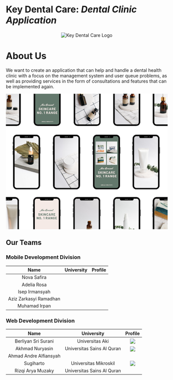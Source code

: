 # Key Dental Care: _Dental Clinic Application_
<p align="center"><img align="center" src="https://github.com/Fantasticten/.github/blob/main/profile/banner.png" alt="Key Dental Care Logo"/></p>

# About Us
We want to create an application that can help and handle a dental health clinic with a focus on the management system and user queue problems, as well as providing services in the form of consultations and features that can be implemented again.

<p align="center"><img align="center" src="https://github.com/Fantasticten/.github/blob/main/profile/mockup.png" /></p>


## Our Teams
### Mobile Development Division
| Name | University | Profile |
|:----:|:----------:|:-------:|
|Nova Safira|||
|Adelia Rosa|||
|Isep Irmansyah|||
|Aziz Zarkasyi Ramadhan|||
|Muhamad Irpan|||

### Web Development Division
| Name | University | Profile |
|:----:|:----------:|:-------:|
|Berliyan Sri Surani|Universitas Aki|[<img align="center" src="https://img.shields.io/badge/LinkedIn-0077B5?style=for-the-badge&logo=linkedin&logoColor=white" />](https://www.linkedin.com/in/berliyan-sri-surani-3bb540267/?utm_source=share&utm_campaign=share_via&utm_content=profile&utm_medium=ios_app)|
|Akhmad Nuryasin|Universitas Sains Al Quran|[<img align="center" src="https://img.shields.io/badge/LinkedIn-0077B5?style=for-the-badge&logo=linkedin&logoColor=white" />](https://www.linkedin.com/in/akhmad-nuryasin-3378121b7/?utm_source=share&utm_campaign=share_via&utm_content=profile&utm_medium=android_app)|
|Ahmad Andre Alfiansyah|||
|Sugiharto|Universitas Mikroskil|[<img align="center" src="https://img.shields.io/badge/LinkedIn-0077B5?style=for-the-badge&logo=linkedin&logoColor=white" />](https://www.linkedin.com/in/sugiharto-19064a211/)|
|Rizqi Arya Muzaky|Universitas Sains Al Quran||




<!--

**Here are some ideas to get you started:**

🙋‍♀️ A short introduction - what is your organization all about?
🌈 Contribution guidelines - how can the community get involved?
👩‍💻 Useful resources - where can the community find your docs? Is there anything else the community should know?
🍿 Fun facts - what does your team eat for breakfast?
🧙 Remember, you can do mighty things with the power of [Markdown](https://docs.github.com/github/writing-on-github/getting-started-with-writing-and-formatting-on-github/basic-writing-and-formatting-syntax)
-->
